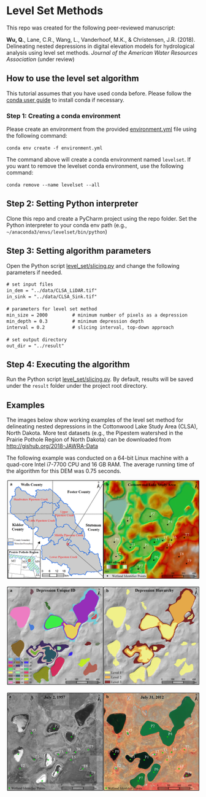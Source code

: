 # Level Set Methods
This repo was created for the following peer-reviewed manuscript:

**Wu, Q.**, Lane, C.R., Wang, L., Vanderhoof, M.K., & Christensen, J.R. (2018). Delineating nested depressions in digital elevation models for hydrological analysis using level set methods. *Journal of the American Water Resources Association* (under review) 

## How to use the level set algorithm

This tutorial assumes that you have used conda before. Please follow the [conda user guide](https://conda.io/docs/user-guide/install/index.html) to install conda if necessary.

### Step 1: Creating a conda environment
Please create an environment from the provided [environment.yml](environment.yml) file using the following command:

`conda env create -f environment.yml`

The command above will create a conda environment named `levelset`. If you want to remove the levelset conda environment, use the following command:

`conda remove --name levelset --all`

## Step 2: Setting Python interpreter
Clone this repo and create a PyCharm project using the repo folder. Set the Python interpreter to your conda env path (e.g., `~/anaconda3/envs/levelset/bin/python`)

## Step 3: Setting algorithm parameters
Open the Python script [level_set/slicing.py](level_set/slicing.py) and change the following parameters if needed.

    # set input files
    in_dem = "../data/CLSA_LiDAR.tif"
    in_sink = "../data/CLSA_Sink.tif"
    
    # parameters for level set method
    min_size = 2000         # minimum number of pixels as a depression
    min_depth = 0.3         # minimum depression depth
    interval = 0.2          # slicing interval, top-down approach
    
    # set output directory
    out_dir = "../result"
 
## Step 4: Executing the algorithm
Run the Python script [level_set/slicing.py](level_set/slicing.py). By default, results will be saved under the `result` folder under the project root directory.  
    
## Examples
The images below show working examples of the level set method for delineating nested depressions in the Cottonwood Lake Study Area (CLSA), North Dakota.
More test datasets (e.g., the Pipestem watershed in the Prairie Pothole Region of North Dakota) can be downloaded from <http://gishub.org/2018-JAWRA-Data>

The following example was conducted on a 64-bit Linux machine with a quad-core Intel i7-7700 CPU and 16 GB RAM. The average running time of the algorithm for this DEM was 0.75 seconds.

![CLSA DEM](/figures/CLSA_DEM.png)

![CLSA Result](/figures/CLSA_Result.png)

![CLSA Aerials](/figures/CLSA_Aerials.png)
